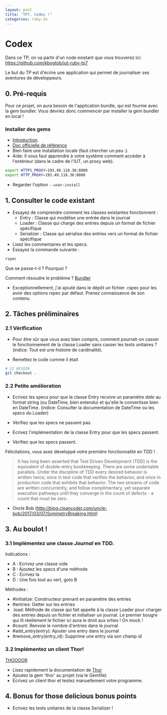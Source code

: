 ```yaml
---
layout: post
title: "TP7, Codex !"
categories: ruby-2a
---
```


# Codex

Dans ce TP, on va partir d'un code existant que vous trouverez ici: https://github.com/kbogtob/iut-ruby-tp7

Le but du TP est d'écrire une application qui permet de journaliser ses aventures de développeurs.

## 0. Pré-requis

Pour ce projet, on aura besoin de l'application bundle, qui est fournie avec la gem bundler. Vous devriez donc commencer par installer la gem bundler en local !

### Installer des gems

* [Introduction](https://www.ruby-lang.org/en/libraries/).
* [Doc officielle de référence](http://guides.rubygems.org/command-reference/)
* Bien faire une installation locale (faut chercher un peu :).
* Aide: Il vous faut apprendre à votre système comment accéder à l'extérieur
(dans le cadre de l'IUT, un proxy web).

```sh
export HTTPS_PROXY=193.49.118.36:8080
export HTTP_PROXY=193.49.118.36:8080
```

* Regarder l'option `--user-install`

## 1. Consulter le code existant

* Essayez de comprendre comment les classes existantes fonctionnent :
  * Entry : Classe qui modélise une entrée dans le journal
  * Loader : Classe qui charge des entries depuis un format de fichier spécifique
  * Serializer : Classe qui sérialise des entries vers un format de fichier spécifique
* Lisez les commentaires et les specs.
* Essayez la commande suivante :
```sh
rspec
```
Que se passe-t-il ? Pourquoi ?

Comment résoudre le problème ? [Bundler](http://bundler.io/v1.12/#getting-started)
* Exceptionnellement, j'ai ajouté dans le dépôt un fichier .rspec pour les avoir des options rspec par défaut. Prenez connaissance de son contenu.

## 2. Tâches préliminaires

### 2.1 Vérification
* Pour être sûr que vous avez bien compris, comment pourrait-on casser le fonctionnement de la classe Loader sans casser les tests unitaires ? (indice: Tout est une histoire de cardinalité).

* Remettez le code comme il était

```sh
# SI BESOIN
git checkout .
```

### 2.2 Petite amélioration
* Ecrivez les specs pour que la classe Entry recoive un paramètre _date_ au format string (ou DateTime, bien entendu) et qu'elle le convertisse bien en DateTime. (indice: Consulter la documentation de DateTime ou les specs du Loader)

* Vérifiez que les specs ne passent pas.

* Ecrivez l'implémentation de la classe Entry pour que les specs passent.

* Vérifiez que les specs passent.

Félicitations, vous avez développé votre première fonctionnalité en TDD !

>It has long been asserted that Test Driven Development (TDD) is the equivalent of double-entry bookkeeping. There are some undeniable parallels. Under the discipline of TDD every desired behavior is written twice; once in test code that verifies the behavior, and once in production code that exhibits that behavior. The two streams of code are written concurrently, and follow complimentary, yet separate execution pathways until they converge in the count of defects - a count that must be zero.
- Oncle Bob (http://blog.cleancoder.com/uncle-bob/2017/03/07/SymmetryBreaking.html)

## 3. Au boulot !

### 3.1 Implémentez une classe _Journal_ en TDD.
Indications :
* A : Ecrivez une classe vide
* B : Ajoutez les specs d'une méthode
* C : Ecrivez la
* D : Une fois tout au vert, goto B

Méthodes :
* #initialize: Constructeur prenant en paramètre des entries
* #entries: Getter sur les entries
* .load: Méthode de classe qui fait appelle à la classe Loader pour charger des entries depuis un fichier et initialiser un journal. Le premier bougre qui lit réellement le fichier ici aura le droit aux orties ! On mock !
* #count: Renvoie le nombre d'entries dans le journal
* #add_entry(entry): Ajouter une entry dans le journal
* #remove_entry(entry_id): Supprime une entry via son champ id

### 3.2 Implémentez un client Thor!
[THOOOOR](http://i.imgur.com/YmGKkqs.gif)

* Lisez rapidement la documentation de [Thor](http://whatisthor.com/)
* Ajoutez la gem 'thor' au projet (via le Gemfile)
* Ecrivez un client thor et testez manuellement votre programme.

## 4. Bonus for those delicious bonus points

* Ecrivez les tests unitaires de la classe Serializer !

